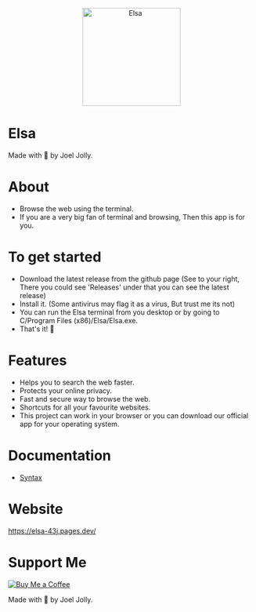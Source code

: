 <p align="center">
  <img src="https://github.com/withinJoel/Elsa/assets/128782382/1fa0cca9-7c72-4327-a7e7-3c15a2cc3406" alt="Elsa" width="200" height="200">
</p>

# Elsa
Made with 💖 by Joel Jolly.

# About
* Browse the web using the terminal.
* If you are a very big fan of terminal and browsing, Then this app is for you.

# To get started
* Download the latest release from the github page (See to your right, There you could see 'Releases' under that you can see the latest release)
* Install it. (Some antivirus may flag it as a virus, But trust me its not)
* You can run the Elsa terminal from you desktop or by going to C/Program Files (x86)/Elsa/Elsa.exe.
* That's it! 🎉

# Features
* Helps you to search the web faster.
* Protects your online privacy.
* Fast and secure way to browse the web.
* Shortcuts for all your favourite websites.
* This project can work in your browser or you can download our official app for your operating system.

# Documentation
* <a href="https://github.com/withinJoel/webshell/blob/main/Documentation/Syntax.md">Syntax</a>

# Website
https://elsa-43j.pages.dev/

# Support Me
[![Buy Me a Coffee](https://img.shields.io/badge/Buy%20Me%20a%20Coffee-Donate-orange?style=for-the-badge&logo=buy-me-a-coffee)](https://www.buymeacoffee.com/withinjoel)

Made with 💖 by Joel Jolly.
